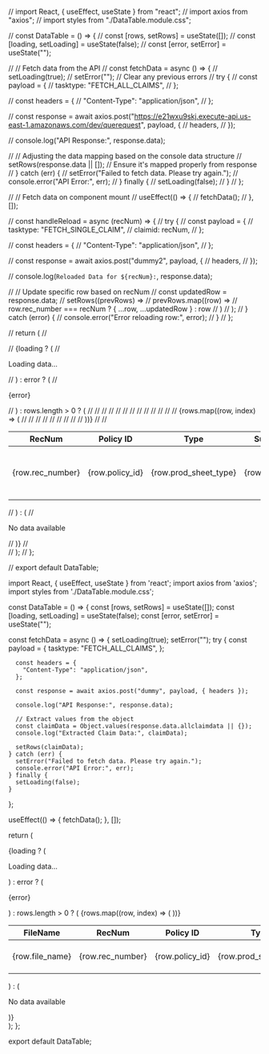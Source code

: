 
// import React, { useEffect, useState } from "react";
// import axios from "axios";
// import styles from "./DataTable.module.css";

// const DataTable = () => {
//   const [rows, setRows] = useState([]);
//   const [loading, setLoading] = useState(false);
//   const [error, setError] = useState("");

//   // Fetch data from the API
//   const fetchData = async () => {
//     setLoading(true);
//     setError(""); // Clear any previous errors
//     try {
//       const payload = {
//         tasktype: "FETCH_ALL_CLAIMS",
//       };

//       const headers = {
//         "Content-Type": "application/json",
//       };

//       const response = await axios.post("https://e21wxu9skj.execute-api.us-east-1.amazonaws.com/dev/querequest", payload, {
//         headers,
//       });

//       console.log("API Response:", response.data);

//       // Adjusting the data mapping based on the console data structure
//       setRows(response.data || []); // Ensure it's mapped properly from response
//     } catch (err) {
//       setError("Failed to fetch data. Please try again.");
//       console.error("API Error:", err);
//     } finally {
//       setLoading(false);
//     }
//   };

//   // Fetch data on component mount
//   useEffect(() => {
//     fetchData();
//   }, []);

//   const handleReload = async (recNum) => {
//     try {
//       const payload = {
//         tasktype: "FETCH_SINGLE_CLAIM",
//         claimid: recNum,
//       };

//       const headers = {
//         "Content-Type": "application/json",
//       };

//       const response = await axios.post("dummy2", payload, {
//         headers,
//       });

//       console.log(`Reloaded Data for ${recNum}:`, response.data);

//       // Update specific row based on recNum
//       const updatedRow = response.data;
//       setRows((prevRows) =>
//         prevRows.map((row) =>
//           row.rec_number === recNum ? { ...row, ...updatedRow } : row
//         )
//       );
//     } catch (error) {
//       console.error("Error reloading row:", error);
//     }
//   };

//   return (
//     <div className={styles.tableContainer}>
//       {loading ? (
//         <p>Loading data...</p>
//       ) : error ? (
//         <p className={styles.error}>{error}</p>
//       ) : rows.length > 0 ? (
//         <table className={styles.table}>
//           <thead>
//             <tr>
//               <th>RecNum</th>
//               <th>Policy ID</th>
//               <th>Type</th>
//               <th>Summary</th>
//               <th>File Name</th>
//               <th>Actions</th>
//             </tr>
//           </thead>
//           <tbody>
//             {rows.map((row, index) => (
//               <tr key={index}>
//                 <td>{row.rec_number}</td>
//                 <td>{row.policy_id}</td>
//                 <td>{row.prod_sheet_type}</td>
//                 <td>{row.summary}</td>
//                 <td>{row.file_name}</td>
//                 <td>
//                   <button
//                     className={styles.reloadButton}
//                     onClick={() => handleReload(row.rec_number)}
//                   >
//                     Reload
//                   </button>
//                 </td>
//               </tr>
//             ))}
//           </tbody>
//         </table>
//       ) : (
//         <p className={styles.noData}>No data available</p>
//       )}
//     </div>
//   );
// };

// export default DataTable;





import React, { useEffect, useState } from 'react';
import axios from 'axios';
import styles from './DataTable.module.css';

const DataTable = () => {
  const [rows, setRows] = useState([]);
  const [loading, setLoading] = useState(false);
  const [error, setError] = useState("");

  const fetchData = async () => {
    setLoading(true);
    setError("");
    try {
      const payload = {
        tasktype: "FETCH_ALL_CLAIMS",
      };

      const headers = {
        "Content-Type": "application/json",
      };

      const response = await axios.post("dummy", payload, { headers });

      console.log("API Response:", response.data);

      // Extract values from the object
      const claimData = Object.values(response.data.allclaimdata || {});
      console.log("Extracted Claim Data:", claimData);

      setRows(claimData);
    } catch (err) {
      setError("Failed to fetch data. Please try again.");
      console.error("API Error:", err);
    } finally {
      setLoading(false);
    }
  };

  useEffect(() => {
    fetchData();
  }, []);

  return (
    <div className={styles.tableContainer}>
      {loading ? (
        <p>Loading data...</p>
      ) : error ? (
        <p className={styles.error}>{error}</p>
      ) : rows.length > 0 ? (
        <table className={styles.table}>
          <thead>
            <tr>
              <th>FileName</th>
              <th>RecNum</th>
              <th>Policy ID</th>
              <th>Type</th>
              <th>Summary</th>
              <th>Status</th>
              <th>Actions</th>
            </tr>
          </thead>
          <tbody>
            {rows.map((row, index) => (
              <tr key={index}>
                <td>{row.file_name}</td>
                <td>{row.rec_number}</td>
                <td>{row.policy_id}</td>
                <td>{row.prod_sheet_type}</td>
                <td>{row.summary}</td>
                <td>{row.status || "Pending"}</td>
                <td>
                  <button className={styles.reloadButton}>Reload</button>
                </td>
              </tr>
            ))}
          </tbody>
        </table>
      ) : (
        <p className={styles.noData}>No data available</p>
      )}
    </div>
  );
};

export default DataTable;
